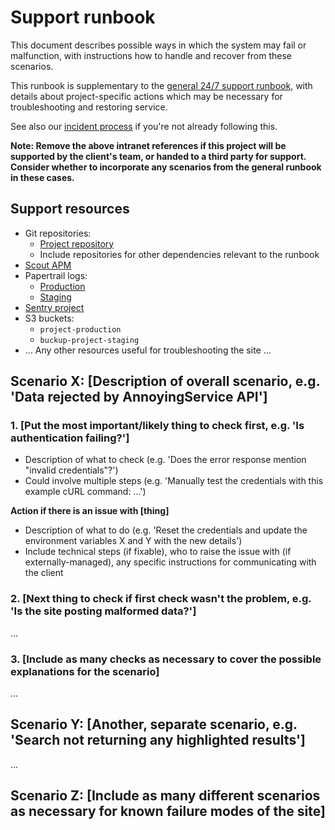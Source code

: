# Support runbook

This document describes possible ways in which the system may fail or malfunction, with instructions how to handle and recover from these scenarios.

This runbook is supplementary to the [general 24/7 support runbook](https://intranet.torchbox.com/propositions/design-and-build-proposition/delivering-projects/dedicated-support-team/247-support-out-of-hours-runbook/), with details about project-specific actions which may be necessary for troubleshooting and restoring service.

See also our [incident process](https://intranet.torchbox.com/propositions/design-and-build-proposition/delivering-projects/application-support/incident-process/) if you're not already following this.

**Note: Remove the above intranet references if this project will be supported by the client's team, or handed to a third party for support. Consider whether to incorporate any scenarios from the general runbook in these cases.**

## Support resources

- Git repositories:
  - [Project repository]()
  - Include repositories for other dependencies relevant to the runbook
- [Scout APM]()
- Papertrail logs:
  - [Production]()
  - [Staging]()
- [Sentry project]()
- S3 buckets:
  - `project-production`
  - `buckup-project-staging`
- ... Any other resources useful for troubleshooting the site ...

## Scenario X: [Description of overall scenario, e.g. 'Data rejected by AnnoyingService API']

### 1. [Put the most important/likely thing to check first, e.g. 'Is authentication failing?']

- Description of what to check (e.g. 'Does the error response mention "invalid credentials"?')
- Could involve multiple steps (e.g. 'Manually test the credentials with this example cURL command: ...')

**Action if there is an issue with [thing]**

- Description of what to do (e.g. 'Reset the credentials and update the environment variables X and Y with the new details')
- Include technical steps (if fixable), who to raise the issue with (if externally-managed), any specific instructions for communicating with the client

### 2. [Next thing to check if first check wasn't the problem, e.g. 'Is the site posting malformed data?']

...

### 3. [Include as many checks as necessary to cover the possible explanations for the scenario]

...

## Scenario Y: [Another, separate scenario, e.g. 'Search not returning any highlighted results']

...

## Scenario Z: [Include as many different scenarios as necessary for known failure modes of the site]
